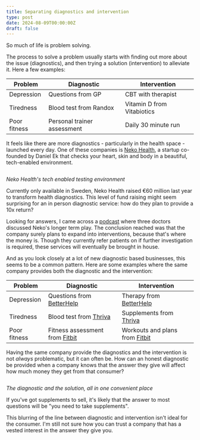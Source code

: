 ```yaml
---
title: Separating diagnostics and intervention
type: post
date: 2024-08-09T00:00:00Z
draft: false
---
```


So much of life is problem solving. 

The process to solve a problem usually starts with finding out more about the issue (diagnostics), and then trying a solution (intervention) to alleviate it. Here a few examples:

| Problem      | Diagnostic                  | Intervention               |
| ------------ | --------------------------- | -------------------------- |
| Depression   | Questions from GP           | CBT with therapist         |
| Tiredness    | Blood test from Randox      | Vitamin D from Vitabiotics |
| Poor fitness | Personal trainer assessment | Daily 30 minute run        |

It feels like there are more diagnostics - particularly in the health space - launched every day. One of these companies is [Neko Health](https://www.nekohealth.com/se/en), a startup co-founded by Daniel Ek that checks your heart, skin and body in a beautiful, tech-enabled environment.

<img src="/img/posts/neko.jpg" title="" alt="">

*Neko Health's tech enabled testing environment*

Currently only available in Sweden, Neko Health raised €60 million last year to transform health diagnostics. This level of fund raising might seem surprising for an in person diagnostic service: how do they plan to provide a 10x return? 

Looking for answers, I came across a [podcast](https://www.youtube.com/watch?v=P0on0cbOTh0) where three doctors discussed Neko's longer term play. The conclusion reached was that the company surely plans to expand into interventions, because that's where the money is. Though they currently refer patients on if further investigation is required, these services will eventually be brought in house.

And as you look closely at a lot of new diagnostic based businesses, this seems to be a common pattern. Here are some examples where the same company provides both the diagnostic and the intervention: 

| Problem      | Diagnostic                                                | Intervention                                                                                 |
| ------------ | --------------------------------------------------------- | -------------------------------------------------------------------------------------------- |
| Depression   | Questions from [BetterHelp](https://www.betterhelp.com/)  | Therapy from [BetterHelp](https://www.betterhelp.com/)                                       |
| Tiredness    | Blood test from [Thriva](https://thriva.co/)              | Supplements from [Thriva](https://thriva.co/)                                                |
| Poor fitness | Fitness assessment from [Fitbit](https://www.fitbit.com/) | Workouts and plans from [Fitbit](https://www.fitbit.com/global/us/products/services/premium) |

Having the same company provide the diagnostics and the intervention is not *always* problematic, but it can often be. How can an honest diagnostic be provided when a company knows that the answer they give will affect how much money they get from that consumer?

<img src="/img/posts/thriva.jpg" title="" alt="">

*The diagnostic and the solution, all in one convenient place*

If you've got supplements to sell, it's likely that the answer to most questions will be "you need to take supplements".

This blurring of the line between diagnostic and intervention isn't ideal for the consumer. I'm still not sure how you can trust a company that has a vested interest in the answer they give you. 